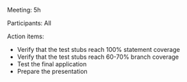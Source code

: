 Meeting: 5h

Participants: All

Action items:

- Verify that the test stubs reach 100% statement coverage
- Verify that the test stubs reach 60-70% branch coverage
- Test the final application
- Prepare the presentation
